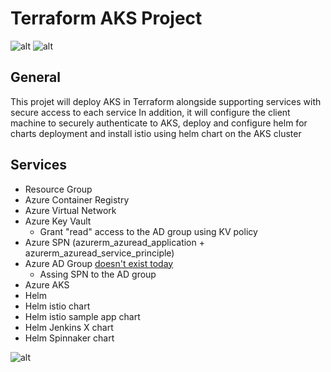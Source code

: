 # Terraform AKS Project

![alt](https://dev.azure.com/jungopro/Terraform/_apis/build/status/Terraform) ![alt](https://vsrm.dev.azure.com/jungopro/_apis/public/Release/badge/2d4b16f3-b3f8-4c2a-90d1-b25057964e1a/1/1)

## General

This projet will deploy AKS in Terraform alongside supporting services with secure access to each service 
In addition, it will configure the client machine to securely authenticate to AKS, deploy and configure helm for charts deployment and install istio using helm chart on the AKS cluster

## Services

- Resource Group
- Azure Container Registry
- Azure Virtual Network
- Azure Key Vault
  - Grant "read" access to the AD group using KV policy
- Azure SPN (azurerm_azuread_application + azurerm_azuread_service_principle)
- Azure AD Group [doesn't exist today](https://github.com/terraform-providers/terraform-provider-azurerm/issues/1151)
  - Assing SPN to the AD group
- Azure AKS
- Helm
- Helm istio chart
- Helm istio sample app chart
- Helm Jenkins X chart
- Helm Spinnaker chart


![alt](https://img.shields.io/github/release/jungopro/terraform.svg)
